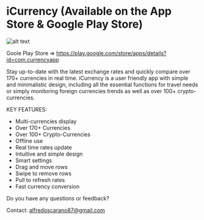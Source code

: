 # iCurrency (Available on the App Store & Google Play Store)

![alt text](https://lh3.googleusercontent.com/27o_OSxorOBNSBH8WCXU0INaoQsG0zU5XnK_xwPrZEW4tSOUHmYctPUQCd_b55FdkV8=s180-rw)

Goole Play Store => https://play.google.com/store/apps/details?id=com.currencyapp

Stay up-to-date with the latest exchange rates and quickly compare over 170+ currencies in real time.
iCurrency is a user friendly app with simple and minimalistic design, including all the essential functions for travel needs or simply monitoring foreign currencies trends as well as over 100+ crypto-currencies.


KEY FEATURES:

- Multi-currencies display
- Over 170+ Currencies
- Over 100+ Crypto-Currencies
- Offline use
- Real time rates update
- Intuitive and simple design
- Smart settings
- Drag and move rows
- Swipe to remove rows
- Pull to refresh rates
- Fast currency conversion

Do you have any questions or feedback?

Contact: alfredoscarano87@gmail.com
